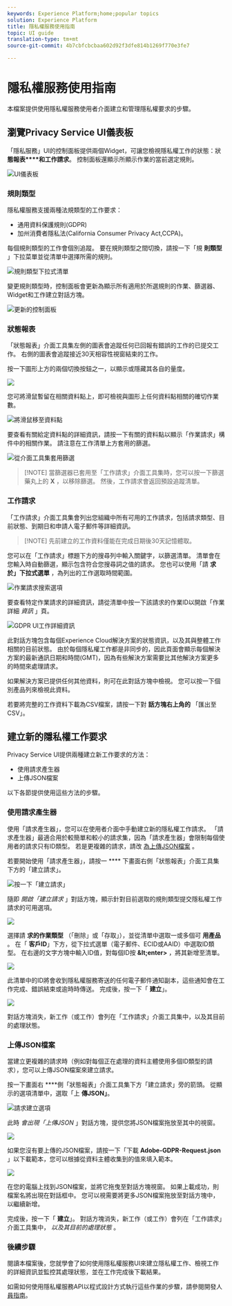 ```yaml
---
keywords: Experience Platform;home;popular topics
solution: Experience Platform
title: 隱私權服務使用指南
topic: UI guide
translation-type: tm+mt
source-git-commit: 4b7cbfcbcbaa602d92f3dfe814b1269f770e3fe7

---
```



# 隱私權服務使用指南

本檔案提供使用隱私權服務使用者介面建立和管理隱私權要求的步驟。

## 瀏覽Privacy Service UI儀表板

「隱私服務」UI的控制面板提供兩個Widget，可讓您檢視隱私權工作的狀態：狀 **態報表****和工作請求**。 控制面板還顯示所顯示作業的當前選定規則。

![UI儀表板](../images/user-guide/dashboard.png)

### 規則類型

隱私權服務支援兩種法規類型的工作要求：

* 通用資料保護規則(GDPR)
* 加州消費者隱私法(California Consumer Privacy Act,CCPA)。

每個規則類型的工作會個別追蹤。 要在規則類型之間切換，請按一下「規 **則類型** 」下拉菜單並從清單中選擇所需的規則。

![規則類型下拉式清單](../images/user-guide/regulation.png)

變更規則類型時，控制面板會更新為顯示所有適用於所選規則的作業、篩選器、Widget和工作建立對話方塊。

![更新的控制面板](../images/user-guide/dashboard-update.png)

### 狀態報表

「狀態報表」介面工具集左側的圖表會追蹤任何已回報有錯誤的工作的已提交工作。 右側的圖表會追蹤接近30天相容性視窗結束的工作。

按一下圖形上方的兩個切換按鈕之一，以顯示或隱藏其各自的量度。

![](../images/user-guide/hide-errors.png)

您可將滑鼠暫留在相關資料點上，即可檢視與圖形上任何資料點相關的確切作業數。

![將滑鼠移至資料點](../images/user-guide/mouse-over.png)

要查看有關給定資料點的詳細資訊，請按一下有關的資料點以顯示「作業請求」構件中的相關作業。 請注意在工作清單上方套用的篩選。

![從介面工具集套用篩選](../images/user-guide/apply-filter.png)

>[!NOTE] 當篩選器已套用至「工作請求」介面工具集時，您可以按一下篩選藥丸上的 **X** ，以移除篩選。 然後，工作請求會返回預設追蹤清單。

### 工作請求

「工作請求」介面工具集會列出您組織中所有可用的工作請求，包括請求類型、目前狀態、到期日和申請人電子郵件等詳細資訊。

>[!NOTE] 先前建立的工作資料僅能在完成日期後30天記憶體取。

您可以在「工作請求」標題下方的搜尋列中輸入關鍵字，以篩選清單。 清單會在您輸入時自動篩選，顯示包含符合您搜尋詞之值的請求。 您也可以使用「請 **求於」下拉式選單** ，為列出的工作選取時間範圍。

![作業請求搜索選項](../images/user-guide/job-search.png)

要查看特定作業請求的詳細資訊，請從清單中按一下該請求的作業ID以開啟「作業詳細 *資訊* 」頁。

![GDPR UI工作詳細資訊](../images/user-guide/job-details.png)

此對話方塊包含每個Experience Cloud解決方案的狀態資訊，以及其與整體工作相關的目前狀態。 由於每個隱私權工作都是非同步的，因此頁面會顯示每個解決方案的最新通訊日期和時間(GMT)，因為有些解決方案需要比其他解決方案更多的時間來處理請求。

如果解決方案已提供任何其他資料，則可在此對話方塊中檢視。 您可以按一下個別產品列來檢視此資料。

若要將完整的工作資料下載為CSV檔案，請按一下對 **話方塊右上角的** 「匯出至CSV」。

## 建立新的隱私權工作要求

Privacy Service UI提供兩種建立新工作要求的方法：

* 使用請求產生器
* 上傳JSON檔案

以下各節提供使用這些方法的步驟。

### 使用請求產生器

使用「請求產生器」，您可以在使用者介面中手動建立新的隱私權工作請求。 「請求產生器」最適合用於較簡單和較小的請求集，因為「請求產生器」會限制每個使用者的請求只有ID類型。 若是更複雜的請求，請改 [為上傳JSON檔案](#upload-a-json-file) 。

若要開始使用「請求產生器」，請按一 **** 下畫面右側「狀態報表」介面工具集下方的「建立請求」。

![按一下「建立請求」](../images/user-guide/create-request.png)

隨即 *開啟「建立請求* 」對話方塊，顯示針對目前選取的規則類型提交隱私權工作請求的可用選項。

![](../images/user-guide/request-builder.png)

選擇請 **求的作業類型** （「刪除」或「存取」），並從清單中選取一或多個可 **用產品** 。 在「 **客戶ID**」下方，從下拉式選單（電子郵件、ECID或AAID）中選取ID類型。 在右邊的文字方塊中輸入ID值，對每個ID按 **\&lt;enter>** ，將其新增至清單。

![](../images/user-guide/request-builder-fillout.png)

此清單中的ID將會收到隱私權服務寄送的任何電子郵件通知副本，這些通知會在工作完成、錯誤結束或逾時時傳送。 完成後，按一下「 **建立**」。

![](../images/user-guide/request-builder-create.png)

對話方塊消失，新工作（或工作）會列在「工作請求」介面工具集中，以及其目前的處理狀態。

### 上傳JSON檔案

當建立更複雜的請求時（例如對每個正在處理的資料主體使用多個ID類型的請求），您可以上傳JSON檔案來建立請求。

按一下畫面右 ****&#x200B;側「狀態報表」介面工具集下方「建立請求」旁的箭頭。 從顯示的選項清單中，選取「上 **傳JSON」**。

![請求建立選項](../images/user-guide/create-options.png)

此時 *會出現「上傳JSON* 」對話方塊，提供您將JSON檔案拖放至其中的視窗。

![](../images/user-guide/upload-json.png)

如果您沒有要上傳的JSON檔案，請按一下「下載 **Adobe-GDPR-Request.json** 」以下載範本，您可以根據從資料主體收集到的值來填入範本。


![](../images/user-guide/privacy-template.png)


在您的電腦上找到JSON檔案，並將它拖曳至對話方塊視窗。 如果上載成功，則檔案名將出現在對話框中。 您可以視需要將更多JSON檔案拖放至對話方塊中，以繼續新增。

完成後，按一下「 **建立**」。 對話方塊消失，新工作（或工作）會列在「工作請求」介面工具集中， _以及其目前的處理狀態_ 。

### 後續步驟

閱讀本檔案後，您就學會了如何使用隱私權服務UI來建立隱私權工作、檢視工作的詳細資訊並監控其處理狀態，並在工作完成後下載結果。

如需如何使用隱私權服務API以程式設計方式執行這些作業的步驟，請參閱開發人 [員指南](../api/getting-started.md)。
